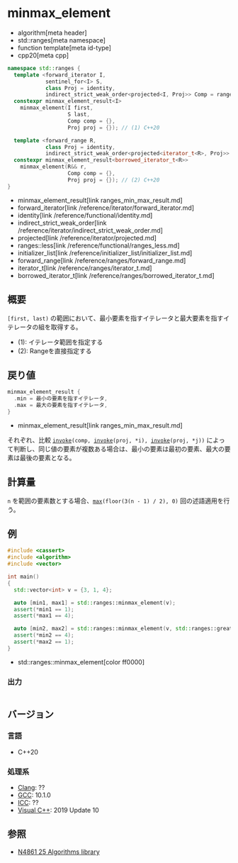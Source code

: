 # minmax_element
* algorithm[meta header]
* std::ranges[meta namespace]
* function template[meta id-type]
* cpp20[meta cpp]

```cpp
namespace std::ranges {
  template <forward_iterator I,
            sentinel_for<I> S,
            class Proj = identity,
            indirect_strict_weak_order<projected<I, Proj>> Comp = ranges::less>
  constexpr minmax_element_result<I>
    minmax_element(I first,
                   S last,
                   Comp comp = {},
                   Proj proj = {}); // (1) C++20

  template <forward_range R,
            class Proj = identity,
            indirect_strict_weak_order<projected<iterator_t<R>, Proj>> Comp = ranges::less>
  constexpr minmax_element_result<borrowed_iterator_t<R>>
    minmax_element(R&& r,
                   Comp comp = {},
                   Proj proj = {}); // (2) C++20
}
```
* minmax_element_result[link ranges_min_max_result.md]
* forward_iterator[link /reference/iterator/forward_iterator.md]
* identity[link /reference/functional/identity.md]
* indirect_strict_weak_order[link /reference/iterator/indirect_strict_weak_order.md]
* projected[link /reference/iterator/projected.md]
* ranges::less[link /reference/functional/ranges_less.md]
* initializer_list[link /reference/initializer_list/initializer_list.md]
* forward_range[link /reference/ranges/forward_range.md]
* iterator_t[link /reference/ranges/iterator_t.md]
* borrowed_iterator_t[link /reference/ranges/borrowed_iterator_t.md]


## 概要
`[first, last)` の範囲において、最小要素を指すイテレータと最大要素を指すイテレータの組を取得する。

- (1): イテレータ範囲を指定する
- (2): Rangeを直接指定する


## 戻り値
```cpp
minmax_element_result {
  .min = 最小の要素を指すイテレータ,
  .max = 最大の要素を指すイテレータ,
}
```
* minmax_element_result[link ranges_min_max_result.md]

それぞれ、比較 [`invoke`](/reference/functional/invoke.md)`(comp, `[`invoke`](/reference/functional/invoke.md)`(proj, *i), `[`invoke`](/reference/functional/invoke.md)`(proj, *j))` によって判断し、同じ値の要素が複数ある場合は、最小の要素は最初の要素、最大の要素は最後の要素となる。

## 計算量
`n` を範囲の要素数とする場合、[`max`](max.md)`(floor(3(n - 1) / 2), 0)` 回の述語適用を行う。

## 例
```cpp example
#include <cassert>
#include <algorithm>
#include <vector>

int main()
{
  std::vector<int> v = {3, 1, 4};

  auto [min1, max1] = std::ranges::minmax_element(v);
  assert(*min1 == 1);
  assert(*max1 == 4);

  auto [min2, max2] = std::ranges::minmax_element(v, std::ranges::greater());
  assert(*min2 == 4);
  assert(*max2 == 1);
}
```
* std::ranges::minmax_element[color ff0000]

### 出力
```
```

## バージョン
### 言語
- C++20

### 処理系
- [Clang](/implementation.md#clang): ??
- [GCC](/implementation.md#gcc): 10.1.0
- [ICC](/implementation.md#icc): ??
- [Visual C++](/implementation.md#visual_cpp): 2019 Update 10

## 参照
- [N4861 25 Algorithms library](https://timsong-cpp.github.io/cppwp/n4861/algorithms)
